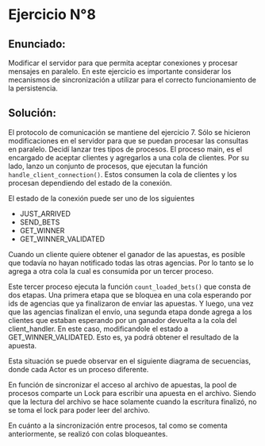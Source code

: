 # Ejercicio  N°8

## Enunciado:
Modificar el servidor para que permita aceptar conexiones y procesar mensajes en paralelo.
En este ejercicio es importante considerar los mecanismos de sincronización a utilizar para el correcto funcionamiento de la persistencia.

## Solución:
El protocolo de comunicación se mantiene del ejercicio 7. Sólo se hicieron modificaciones en el servidor para que se puedan procesar las consultas en paralelo.
Decidí lanzar tres tipos de procesos. El proceso main, es el encargado de aceptar clientes y agregarlos a una cola de clientes.
Por su lado, lanzo un conjunto de procesos, que ejecutan la función `handle_client_connection()`. Estos consumen la cola de clientes y los procesan dependiendo del estado de la conexión.

El estado de la conexión puede ser uno de los siguientes
- JUST_ARRIVED
- SEND_BETS
- GET_WINNER
- GET_WINNER_VALIDATED

Cuando un cliente quiere obtener el ganador de las apuestas, es posible que todavía no hayan notificado todas las otras agencias. Por lo tanto se lo agrega a otra cola la cual es consumida por un tercer proceso.

Este tercer proceso ejecuta la función `count_loaded_bets()` que consta de dos etapas. Una primera etapa que se bloquea en una cola esperando por ids de agencias que ya finalizaron de enviar las apuestas. Y luego, una vez que las agencias finalizan el envío, una segunda etapa donde agrega a los clientes que estaban esperando por un ganador devuelta a la cola del client_handler. En este caso, modificandole el estado a GET_WINNER_VALIDATED. Esto es, ya podrá obtener el resultado de la apuesta.

Esta situación se puede observar en el siguiente diagrama de secuencias, donde cada Actor es un proceso diferente.


En función de sincronizar el acceso al archivo de apuestas, la pool de procesos comparte un Lock para escribir una apuesta en el archivo. Siendo que la lectura del archivo se hace solamente cuando la escritura finalizó, no se toma el lock para poder leer del archivo.

En cuánto a la sincronización entre procesos, tal como se comenta anteriormente, se realizó con colas bloqueantes.
